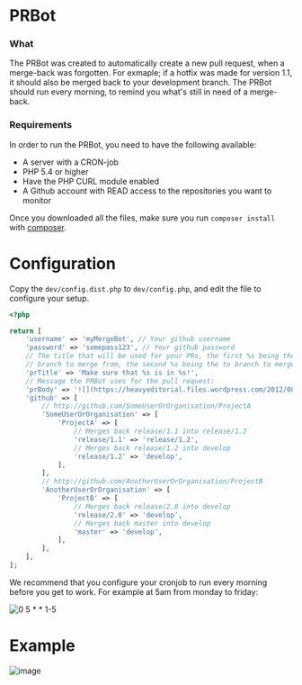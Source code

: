 # PRBot

### What

The PRBot was created to automatically create a new pull request, when a merge-back was forgotten.
For exmaple; if a hotfix was made for version 1.1, it should also be merged back to your development branch.
The PRBot should run every morning, to remind you what's still in need of a merge-back.

### Requirements

In order to run the PRBot, you need to have the following available:

* A server with a CRON-job
* PHP 5.4 or higher
* Have the PHP CURL module enabled
* A Github account with READ access to the repositories you want to monitor

Once you downloaded all the files, make sure you run `composer install` with [composer](https://getcomposer.org/).

# Configuration

Copy the `dev/config.dist.php` to `dev/config.php`, and edit the file to configure your setup.

```php
<?php

return [
    'username' => 'myMergeBot', // Your github username
    'password' => 'somepass123', // Your github password
    // The title that will be used for your PRs, the first %s being the
    // branch to merge from, the second %s being the to branch to merge to.
    'prTitle' => 'Make sure that %s is in %s!',
    // Message the PRBot uses for the pull request:
    'prBody' => '![](https://heavyeditorial.files.wordpress.com/2012/08/thumbsup.gif)',
    'github' => [
        // http://github.com/SomeUserOrOrganisation/ProjectA
        'SomeUserOrOrganisation' => [
            'ProjectA' => [
                // Merges back release/1.1 into release/1.2
                'release/1.1' => 'release/1.2',
                // Merges back release/1.2 into develop
                'release/1.2' => 'develop',
            ],
        ],
        // http://github.com/AnotherUserOrOrganisation/ProjectB
        'AnotherUserOrOrganisation' => [
            'ProjectB' => [
                // Merges back release/2.0 into develop
                'release/2.0' => 'develop',
                // Merges back master into develop
                'master' => 'develop',
            ],
        ],
    ],
];
```

We recommend that you configure your cronjob to run every morning before you get to work. For example at 5am from monday to friday:

![0 5 * * 1-5](https://cloud.githubusercontent.com/assets/6495166/13875109/2efe13a8-ecfc-11e5-87ce-5c3214903073.png)

# Example

![image](https://cloud.githubusercontent.com/assets/6495166/13874703/d7a38018-ecf9-11e5-9b8b-966a92e73434.png)
